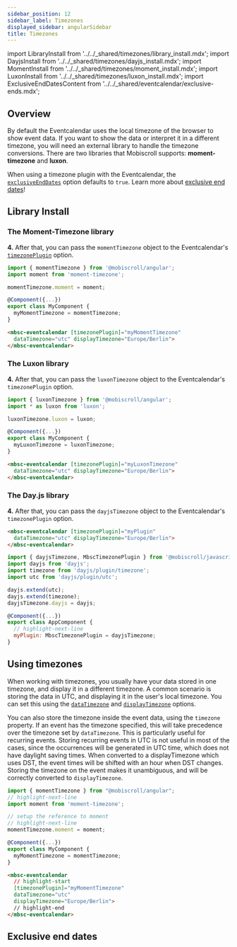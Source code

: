 ```yaml
---
sidebar_position: 12
sidebar_label: Timezones
displayed_sidebar: angularSidebar
title: Timezones
---
```


import LibraryInstall from '../../_shared/timezones/library_install.mdx';
import DayjsInstall from '../../_shared/timezones/dayjs_install.mdx';
import MomentInstall from '../../_shared/timezones/moment_install.mdx';
import LuxonInstall from '../../_shared/timezones/luxon_install.mdx';
import ExclusiveEndDatesContent from '../../_shared/eventcalendar/exclusive-ends.mdx';

## Overview

By default the Eventcalendar uses the local timezone of the browser to show event data. If you want to show the data or interpret it in a different timezone, you will need an external library to handle the timezone conversions. There are two libraries that Mobiscroll supports: **moment-timezone** and **luxon**.

When using a timezone plugin with the Eventcalendar, the [`exclusiveEndDates`](api#opt-exclusiveEndDates) option defaults to `true`. Learn more about [exclusive end dates](#exclusive-end-dates)!

## Library Install

<LibraryInstall />

### The Moment-Timezone library

<MomentInstall framework="angular" />

**4.** After that, you can pass the `momentTimezone` object to the Eventcalendar's [`timezonePlugin`](./api#opt-timezonePlugin) option.

```ts
import { momentTimezone } from '@mobiscroll/angular';
import moment from 'moment-timezone';

momentTimezone.moment = moment;

@Component({...})
export class MyComponent {
  myMomentTimezone = momentTimezone;
}
```
```html
<mbsc-eventcalendar [timezonePlugin]="myMomentTimezone"
  dataTimezone="utc" displayTimezone="Europe/Berlin">
</mbsc-eventcalendar>
```

### The Luxon library

<LuxonInstall framework="angular" />

**4.** After that, you can pass the `luxonTimezone` object to the Eventcalendar's `timezonePlugin` option.

```jsx
import { luxonTimezone } from '@mobiscroll/angular';
import * as luxon from 'luxon';

luxonTimezone.luxon = luxon;

@Component({...})
export class MyComponent {
  myLuxonTimezone = luxonTimezone;
}
```
```html
<mbsc-eventcalendar [timezonePlugin]="myLuxonTimezone"
  dataTimezone="utc" displayTimezone="Europe/Berlin">
</mbsc-eventcalendar>
```

### The Day.js library

<DayjsInstall framework="angular" />

**4.** After that, you can pass the `dayjsTimezone` object to the Eventcalendar's `timezonePlugin` option.

```html
<mbsc-eventcalendar [timezonePlugin]="myPlugin"
  dataTimezone="utc" displayTimezone="Europe/Berlin">
</mbsc-eventcalendar>
```

```js
import { dayjsTimezone, MbscTimezonePlugin } from '@mobiscroll/javascript';
import dayjs from 'dayjs';
import timezone from 'dayjs/plugin/timezone';
import utc from 'dayjs/plugin/utc';

dayjs.extend(utc);
dayjs.extend(timezone);
dayjsTimezone.dayjs = dayjs;

@Component({...})
export class AppComponent {
  // highlight-next-line
  myPlugin: MbscTimezonePlugin = dayjsTimezone;
}
```


## Using timezones

When working with timezones, you usually have your data stored in one timezone, and display it in a different timezone. A common scenario is storing the data in UTC, and displaying it in the user's local timezone. You can set this using the [`dataTimezone`](api#opt-dataTimezone) and [`displayTimezone`](api#opt-displayTimezone) options.

You can also store the timezone inside the event data, using the `timezone` property. If an event has the timezone specified, this will take precedence over the timezone set by `dataTimezone`. This is particularly useful for recurring events. Storing recurring events in UTC is not useful in most of the cases, since the occurrences will be generated in UTC time, which does not have daylight saving times. When converted to a displayTimezone which uses DST, the event times will be shifted with an hour when DST changes. Storing the timezone on the event makes it unambiguous, and will be correctly converted to `displayTimezone`.

```ts title="Example"
import { momentTimezone } from "@mobiscroll/angular";
// highlight-next-line
import moment from 'moment-timezone';

// setup the reference to moment
// highlight-next-line
momentTimezone.moment = moment;

@Component({...})
export class MyComponent {
  myMomentTimezone = momentTimezone;
}
```
```html
<mbsc-eventcalendar
  // highlight-start
  [timezonePlugin]="myMomentTimezone"
  dataTimezone="utc"
  displayTimezone="Europe/Berlin">
  // highlight-end
</mbsc-eventcalendar>
```

## Exclusive end dates

<ExclusiveEndDatesContent />